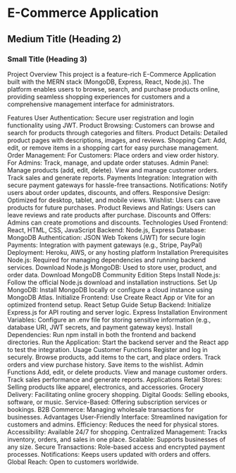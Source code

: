 # E-Commerce Application
## Medium Title (Heading 2)
### Small Title (Heading 3)

Project Overview
This project is a feature-rich E-Commerce Application built with the MERN stack (MongoDB, Express, React, Node.js). The platform enables users to browse, search, and purchase products online, providing seamless shopping experiences for customers and a comprehensive management interface for administrators.

Features
User Authentication: Secure user registration and login functionality using JWT.
Product Browsing: Customers can browse and search for products through categories and filters.
Product Details: Detailed product pages with descriptions, images, and reviews.
Shopping Cart: Add, edit, or remove items in a shopping cart for easy purchase management.
Order Management:
For Customers: Place orders and view order history.
For Admins: Track, manage, and update order statuses.
Admin Panel:
Manage products (add, edit, delete).
View and manage customer orders.
Track sales and generate reports.
Payments Integration: Integration with secure payment gateways for hassle-free transactions.
Notifications: Notify users about order updates, discounts, and offers.
Responsive Design: Optimized for desktop, tablet, and mobile views.
Wishlist: Users can save products for future purchases.
Product Reviews and Ratings: Users can leave reviews and rate products after purchase.
Discounts and Offers: Admins can create promotions and discounts.
Technologies Used
Frontend: React, HTML, CSS, JavaScript
Backend: Node.js, Express
Database: MongoDB
Authentication: JSON Web Tokens (JWT) for secure login
Payments: Integration with payment gateways (e.g., Stripe, PayPal)
Deployment: Heroku, AWS, or any hosting platform
Installation
Prerequisites
Node.js: Required for managing dependencies and running backend services.
Download Node.js
MongoDB: Used to store user, product, and order data.
Download MongoDB Community Edition
Steps
Install Node.js: Follow the official Node.js download and installation instructions.
Set Up MongoDB:
Install MongoDB locally or configure a cloud instance using MongoDB Atlas.
Initialize Frontend:
Use Create React App or Vite for an optimized frontend setup.
React Setup Guide
Setup Backend:
Initialize Express.js for API routing and server logic.
Express Installation
Environment Variables:
Configure an .env file for storing sensitive information (e.g., database URI, JWT secrets, and payment gateway keys).
Install Dependencies:
Run npm install in both the frontend and backend directories.
Run the Application:
Start the backend server and the React app to test the integration.
Usage
Customer Functions
Register and log in securely.
Browse products, add items to the cart, and place orders.
Track orders and view purchase history.
Save items to the wishlist.
Admin Functions
Add, edit, or delete products.
View and manage customer orders.
Track sales performance and generate reports.
Applications
Retail Stores: Selling products like apparel, electronics, and accessories.
Grocery Delivery: Facilitating online grocery shopping.
Digital Goods: Selling ebooks, software, or music.
Service-Based: Offering subscription services or bookings.
B2B Commerce: Managing wholesale transactions for businesses.
Advantages
User-Friendly Interface: Streamlined navigation for customers and admins.
Efficiency: Reduces the need for physical stores.
Accessibility: Available 24/7 for shopping.
Centralized Management: Tracks inventory, orders, and sales in one place.
Scalable: Supports businesses of any size.
Secure Transactions: Role-based access and encrypted payment processes.
Notifications: Keeps users updated with orders and offers.
Global Reach: Open to customers worldwide.

